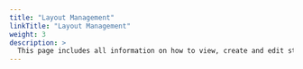 ```yaml
---
title: "Layout Management"
linkTitle: "Layout Management"
weight: 3
description: >
  This page includes all information on how to view, create and edit store layouts in Palexy.
---
```

